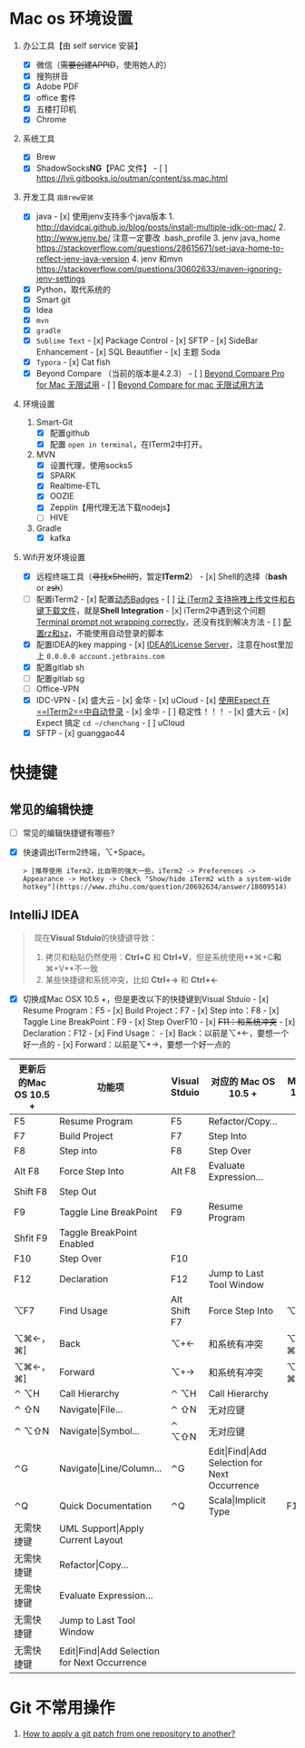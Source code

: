 # Mac os 环境设置

1. 办公工具【由 self service 安装】

   - [x] 微信（~~需要创建APPID~~，使用她人的）
   - [x] 搜狗拼音
   - [x] Adobe PDF
   - [x] office 套件
   - [x] 五楼打印机
   - [x] Chrome
2. 系统工具
   - [x] Brew
   - [x] ShadowSocks**NG**【PAC 文件】
         - [ ] https://lvii.gitbooks.io/outman/content/ss.mac.html
3. 开发工具 `由Brew安装`
   - [x] java
         - [x] 使用jenv支持多个java版本
               1. http://davidcai.github.io/blog/posts/install-multiple-jdk-on-mac/
               2. http://www.jenv.be/  注意一定要改 .bash_profile
               3. jenv java_home https://stackoverflow.com/questions/28615671/set-java-home-to-reflect-jenv-java-version
               4. jenv 和mvn https://stackoverflow.com/questions/30602633/maven-ignoring-jenv-settings
   - [x] Python，取代系统的
   - [x] Smart git
   - [x] Idea
   - [x] `mvn`
   - [x] `gradle`
   - [x] `Sublime Text`
         - [x] Package Control
         - [x] SFTP
         - [x] SideBar Enhancement
         - [x] SQL Beautifier
         - [x] 主题 Soda
   - [x] `Typora`
         - [x] Cat fish
   - [x] Beyond Compare （当前的版本是4.2.3）
         - [ ] [Beyond Compare Pro for Mac 无限试用](http://log.yanwen.org/beyond-compare-pro-for-mac-4.0.2-po-jie-wu-xian-shi-yong)
         - [ ] [Beyond Compare for mac 无限试用方法](http://www.qiangblog.com/post/mac/beyond-compare-for-mac-wu-xian-shi-yong-fang-fa)
4. 环境设置
   1. Smart-Git
      - [x] 配置github
      - [x] 配置 `open in terminal`，在ITerm2中打开。
   2. MVN
      - [x] 设置代理，使用socks5
      - [x] SPARK
      - [x] Realtime-ETL
      - [x] OOZIE
      - [x] Zepplin【用代理无法下载nodejs】
      - [ ] HIVE
   3. Gradle
      - [x] kafka
5. Wifi开发环境设置
   - [x] 远程终端工具（~~寻找xShell的~~，暂定**ITerm2**）
         - [x] Shell的选择（**bash** or ~~zsh~~）
   - [ ] 配置iTerm2
         - [x] 配置[动态Badges](https://www.iterm2.com/documentation-badges.html)
         - [ ] [让 iTerm2 支持拖拽上传文件和右键下载文件](http://jk2k.com/2016/03/iTerm2-enable-shell-integration-to-support-file-uploads-and-downloads/)，就是**Shell Integration**
         - [x] iTerm2中遇到这个问题 [Terminal prompt not wrapping correctly](https://unix.stackexchange.com/questions/105958/terminal-prompt-not-wrapping-correctly)，还没有找到解决方法
         - [ ] [配置rz和sz](https://molunerfinn.com/iTerm2-lrzsz/#%E9%80%9A%E8%BF%87brew%E5%AE%89%E8%A3%85lrzsz)，不能使用自动登录的脚本
   - [x] 配置IDEA的key mapping
         - [x] [IDEA的License Server](http://blog.lanyus.com/archives/314.html)，注意在host里加上 `0.0.0.0 account.jetbrains.com`
   - [x] 配置gitlab sh
   - [ ] 配置gitlab sg 
   - [ ] Office-VPN
   - [x] IDC-VPN
         - [x] 盛大云
         - [x] 金华
         - [x] uCloud
         - [x] [使用Expect 在==ITerm2==中自动登录](http://devzhao.com/2017/02/16/mac%E4%B8%8Aexpect%E8%87%AA%E5%8A%A8%E7%99%BB%E5%BD%95%E6%96%B9%E6%A1%88/)
               - [x] 金华
                     - [ ] 稳定性！！！
               - [x] 盛大云
                     - [x] Expect  搞定 `cd ~/chenchang`
               - [ ] uCloud
   - [x] SFTP
         - [x] guanggao44

# 快捷键

## 常见的编辑快捷

- [ ] 常见的编辑快捷键有哪些?

- [x] 快速调出ITerm2终端，⌥+Space。

      > [推荐使用 iTerm2，比自带的强大一些。iTerm2 -> Preferences -> Appearance -> Hotkey -> Check "Show/hide iTerm2 with a system-wide hotkey"](https://www.zhihu.com/question/20692634/answer/18009514)

## IntelliJ IDEA

>  现在**Visual Stduio**的快捷键导致：
>
> 1. 拷贝和粘贴仍然使用：**Ctrl+C** 和 **Ctrl+V**，但是系统使用**⌘+C**和**⌘+V**不一致
> 2. 某些快捷键和系统冲突，比如 **Ctrl+→** 和 **Ctrl+←**
- [x] 切换成Mac OSX 10.5 +，但是更改以下的快捷键到Visual Stduio
      - [x] Resume Program：F5
      - [x] Build Project：F7
      - [x] Step into：F8
      - [x] Taggle Line BreakPoint：F9
      - [x] Step OverF10
      - [x] ~~F11：和系统冲突~~
      - [x] Declaration：F12
      - [x] Find Usage：
      - [x] Back：以前是⌥+←，要想一个好一点的
      - [x] Forward：以前是⌥+→，要想一个好一点的

| 更新后的Mac  OS 10.5 + | 功能项                                      | Visual Stduio | 对应的 Mac OS 10.5  +                       | Mac OS 10.5 + |
| ------------------ | ---------------------------------------- | ------------- | ---------------------------------------- | ------------- |
| F5                 | Resume Program                           | F5            | Refactor/Copy…                           |               |
| F7                 | Build  Project                           | F7            | Step Into                                |               |
| F8                 | Step into                                | F8            | Step Over                                |               |
| Alt F8             | Force Step Into                          | Alt F8        | Evaluate Expression…                     |               |
| Shift F8           | Step Out                                 |               |                                          |               |
| F9                 | Taggle Line  BreakPoint                  | F9            | Resume Program                           |               |
| Shfit F9           | Taggle BreakPoint  Enabled               |               |                                          |               |
| F10                | Step Over                                | F10           |                                          |               |
| F12                | Declaration                              | F12           | Jump to Last Tool  Window                |               |
| ⌥F7                | Find Usage                               | Alt Shift F7  | Force Step Into                          | ⌥F7           |
| ⌥⌘←，⌘]             | Back                                     | ⌥+←           | 和系统有冲突                                   | ⌥⌘←，⌘]        |
| ⌥⌘←，⌘]             | Forward                                  | ⌥+→           | 和系统有冲突                                   | ⌥⌘←，⌘]        |
| ⌃ ⌥H               | Call Hierarchy                           | ⌃ ⌥H          | Call Hierarchy                           |               |
| ⌃ ⇧N               | Navigate\|File...                        | ⌃ ⇧N          | 无对应键                                     |               |
| ⌃ ⌥⇧N              | Navigate\|Symbol...                      | ⌃ ⌥⇧N         | 无对应键                                     |               |
| ⌃G                 | Navigate\|Line/Column...                 | ⌃G            | Edit\|Find\|Add Selection for Next Occurrence |               |
| ⌃Q                 | Quick Documentation                      | ⌃Q            | Scala\|Implicit Type                     | F1            |
| 无需快捷键              | UML Support\|Apply  Current Layout       |               |                                          |               |
| 无需快捷键              | Refactor\|Copy…                          |               |                                          |               |
| 无需快捷键              | Evaluate Expression…                     |               |                                          |               |
| 无需快捷键              | Jump to Last Tool  Window                |               |                                          |               |
| 无需快捷键              | Edit\|Find\|Add Selection for Next Occurrence |               |                                          |               |

# Git 不常用操作

1. [How to apply a git patch from one repository to another?](https://stackoverflow.com/questions/931882/how-to-apply-a-git-patch-from-one-repository-to-another)